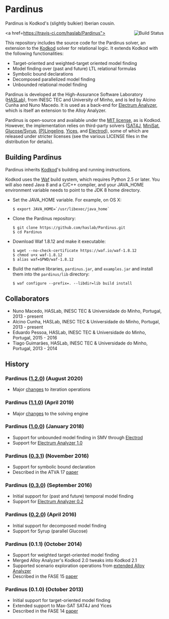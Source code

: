 Pardinus
=======

Pardinus is Kodkod's (slightly bulkier) Iberian cousin. 

<a href=https://travis-ci.com/haslab/Pardinus"><img align="right" alt="Build Status" src="https://travis-ci.com/haslab/Pardinus.svg?branch=master"/></a>

This repository includes the source code for the Pardinus solver, an extension to the [Kodkod](http://alloy.mit.edu/kodkod/index.html) solver for relational logic. It extends Kodkod with the following functionalities:
* Target-oriented and weighted-target oriented model finding
* Model finding over (past and future) LTL relational formulas
* Symbolic bound declarations
* Decomposed parallelized model finding
* Unbounded relational model finding

Pardinus is developed at the High-Assurance Software Laboratory ([HASLab](http://haslab.di.uminho.pt)), from INESC TEC and University of Minho, and is led by Alcino Cunha and Nuno Macedo. It is used as a back-end for [Electrum Analyzer](https://github.com/haslab/Electrum), which is itself an extension to the Alloy Analyzer.

Pardinus is open-source and available under the [MIT license](LICENSE), as is Kodkod. However, the implementation relies on third-party solvers ([SAT4J](http://www.sat4j.org), [MiniSat](http://minisat.se), [Glucose/Syrup](http://www.labri.fr/perso/lsimon/glucose/), [(P)Lingeling](http://fmv.jku.at/lingeling/), [Yices](http://yices.csl.sri.com), and [Electrod](https://github.com/grayswandyr/electrod/)), some of which are released under stricter licenses (see the various LICENSE files in the distribution for details).

## Building Pardinus

Pardinus inherits [Kodkod](https://github.com/emina/kodkod/blob/master/README.md#building-and-installing-kodkod)'s 
building and running instructions.

Kodkod uses the [Waf](https://github.com/waf-project/waf) build
system, which requires Python 2.5 or later. You will also need Java 8
and a C/C++ compiler, and your JAVA_HOME environment variable needs to
point to the JDK 8 home directory.

* Set the JAVA_HOME variable. For example, on OS X:

  ``$ export JAVA_HOME=`/usr/libexec/java_home` ``

* Clone the Pardinus repository:

  `$ git clone https://github.com/haslab/Pardinus.git`  
  `$ cd Pardinus`  

* Download Waf 1.8.12 and make it executable:

  `$ wget --no-check-certificate https://waf.io/waf-1.8.12`  
  `$ chmod u+x waf-1.8.12`   
  `$ alias waf=$PWD/waf-1.8.12`

* Build the native libraries, ``pardinus.jar``, and ``examples.jar`` and install them into the ``pardinus/lib`` directory:

  `$ waf configure --prefix=. --libdir=lib build install`  

## Collaborators
- Nuno Macedo, HASLab, INESC TEC & Universidade do Minho, Portugal, 2013 - present
- Alcino Cunha, HASLab, INESC TEC & Universidade do Minho, Portugal, 2013 - present
- Eduardo Pessoa, HASLab, INESC TEC & Universidade do Minho, Portugal, 2015 - 2016
- Tiago Guimarães, HASLab, INESC TEC & Universidade do Minho, Portugal, 2013 - 2014

## History
### Pardinus ([1.2.0](https://github.com/haslab/Pardinus/releases/tag/v1.2)) (August 2020)
- Major [changes](https://github.com/haslab/Pardinus/pull/40) to iteration operations

### Pardinus ([1.1.0](https://github.com/haslab/Pardinus/releases/tag/v1.1)) (April 2019)
- Major [changes](https://github.com/haslab/Pardinus/pull/29) to the solving engine

### Pardinus ([1.0.0](https://github.com/haslab/Pardinus/releases/tag/v1.0)) (January 2018)
<!--- FM,ABZ 18 submissions --->
- Support for unbounded model finding in SMV through [Electrod](https://github.com/grayswandyr/electrod/releases/tag/0.1)
- Support for [Electrum Analyzer 1.0](https://github.com/haslab/Electrum/releases/tag/v1.0)

### Pardinus ([0.3.1](https://github.com/haslab/Pardinus/releases/tag/v0.3.1)) (November 2016) 
<!--- TACAS 17 submission --->
- Support for symbolic bound declaration
- Described in the ATVA 17 [paper](https://doi.org/10.1007/978-3-319-68167-2_23)

### Pardinus ([0.3.0](https://github.com/haslab/Pardinus/releases/tag/v0.3.0)) (September 2016) 
<!--- TRUST Workshop 16 --->
- Initial support for (past and future) temporal model finding
- Support for [Electrum Analyzer 0.2](https://github.com/haslab/Electrum/releases/tag/v0.2)

### Pardinus ([0.2.0](https://github.com/haslab/Pardinus/releases/tag/v0.2.0)) (April 2016) 
<!--- ASE16 submission --->
- Initial support for decomposed model finding
- Support for Syrup (parallel Glucose)

### Pardinus (0.1.1) (October 2014) 
<!--- FASE15 submission -->
- Support for weighted target-oriented model finding
- Merged Alloy Analyzer's Kodkod 2.0 tweaks into Kodkod 2.1
- Supported scenario exploration operations from [extended Alloy Analyzer](toalloy.jar)
- Described in the FASE 15 [paper](http://dx.doi.org/10.1007/978-3-662-46675-9_20)

### Pardinus (0.1.0) (October 2013) 
<!--- FASE14 submission -->
- Initial support for target-oriented model finding
- Extended support to Max-SAT SAT4J and Yices
- Described in the FASE 14 [paper](http://dx.doi.org/10.1007/978-3-642-54804-8_2)

